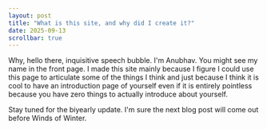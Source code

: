```yaml
---
layout: post
title: "What is this site, and why did I create it?"
date: 2025-09-13
scrollbar: true
---
```


Why, hello there, inquisitive speech bubble. I'm Anubhav. You might see my name in the front page. I made this site mainly because I figure I could use this page to articulate some of the things I think and just because I think it is cool to have an introduction page of yourself even if it is entirely pointless because you have zero things to actually introduce about yourself.

Stay tuned for the biyearly update. I'm sure the next blog post will come out before Winds of Winter.